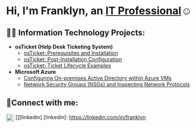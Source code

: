 <h1>Hi, I'm Franklyn, an <a href="https://linkedin.com/in/franklyn">IT Professional</a>☺</h1>

<h2>👨‍💻 Information Technology Projects:</h2>

- <b>osTicket (Help Desk Ticketing System)</b>
  - [osTicket: Prerequisites and Installation](https://github.com/franklynfv/osticket-prereqs)
  - [osTicket: Post-Installation Configuration](https://github.com/franklynfv/post-install-config)
  - [osTicket: Ticket Lifecycle Examples](https://github.com/franklynfv/ticket-lifecycle)
- <b>Microsoft Azure</b>
  - [Configuring On-premises Active Directory within Azure VMs](https://github.com/franklynfv/configure-ad)
  - [Network Security Groups (NSGs) and Inspecting Network Protocols](https://github.com/franjklynfv/azure-network-protocols)

<h2>🤳Connect with me:</h2>

[<img align="left" alt="Josh | LinkedIn" width="22px" src="https://cdn.jsdelivr.net/npm/simple-icons@v3/icons/linkedin.svg" />][linkedin]
[linkedin]: https://linkedin.com/in/franklyn
